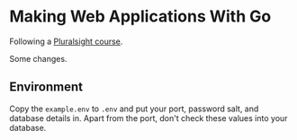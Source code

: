 # Making Web Applications With Go

Following a [Pluralsight course](https://app.pluralsight.com/library/courses/creating-web-applications-go-update/exercise-files).

Some changes.

## Environment

Copy the `example.env` to `.env` and put your port, password salt, and database details in. Apart from the port, don't check these values into your database.
